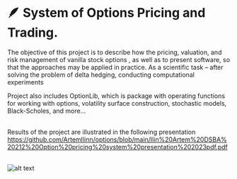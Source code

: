 # :feather: System of Options Pricing and Trading.

The objective of this project is to describe how the pricing, valuation, and risk management of vanilla stock options , as well as to present software, so that the approaches may be applied in practice. As a scientific task – after solving the problem of delta hedging, conducting computational experiments

Project also includes OptionLib, which is package with operating functions for working with options, volatility surface construction, stochastic models, Black-Scholes, and more...




\
Results of the project are illustrated in the following presentation https://github.com/ArtemIlinn/options/blob/main/Ilin%20Artem%20DSBA%20212%20Option%20pricing%20system%20presentation%202023pdf.pdf



\
![alt text](https://cdn.phenompeople.com/CareerConnectResources/prod/IMC1GLOBAL/images/Untitleddesign57-1632396334098.png)



